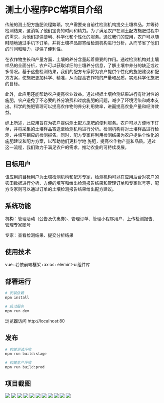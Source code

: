 # 测土小程序PC端项目介绍

传统的测土配方施肥流程繁琐，农户需要亲自前往检测机构提交土壤样品，并等待检测结果，这消耗了他们宝贵的时间和精力。为了满足农户在测土配方施肥过程中的需求，为他们提供便利、科学化和个性化的服务。通过我们的应用，农户可以随时随地通过手机下订单，并将土壤样品邮寄给检测机构进行分析，从而节省了他们的时间和精力，提供了便利性。

在农作物生长和产量方面，土壤的养分含量起着重要的作用。通过检测机构对土壤样品的全面分析，农户可以获取详细的土壤养分信息，了解土壤中养分的缺乏或过多情况。基于这些检测结果，我们的配方专家将为农户提供个性化的施肥建议和配方方案，使施肥更加科学、精准，从而提高农作物的产量和品质，实现科学化施肥的目标。

此外，此应用还能帮助农户提高农业效益。通过根据土壤检测结果进行有针对性的施肥，农户避免了不必要的养分浪费和过度施肥的问题，减少了环境污染和成本支出。科学的施肥管理可以提高农作物的养分利用效率，进而提高农业产量和经济效益。

综上所述，此应用旨在为农户提供测土配方施肥的便利服务。农户可以方便地下订单，并将采集的土壤样品寄送至检测机构进行分析。检测机构将对土壤样品进行检测，并填写相应的检测报告。同时，配方专家将利用检测结果为农户提供个性化的施肥建议和配方方案，以帮助他们更科学地 施肥，提高农作物产量和品质。通过这一流程，我们致力于满足农户的需求，推动农业的可持续发展。

## 目标用户

该应用的目标用户为土壤检测机构和配方专家，检测机构可以在应用后台对农户的农田数据进行分析、方便的填写和给出检测报告结果和管理订单和专家账号等，配方专家则可以通过订单的土壤检测报告结果给出配方建议。

## 系统功能

机构：管理活动（公告及优惠券）、管理订单、管理小程序用户、上传检测报告、管理专家账号

专家：查看检测结果、提交分析结果

## 使用技术

vue+若依前端框架+axios+elemint-ui组件库

## 部署运行

```bash
# 安装依赖
npm install

# 启动服务
npm run dev
```

浏览器访问 http://localhost:80

## 发布

```bash
# 构建测试环境
npm run build:stage

# 构建生产环境
npm run build:prod
```

## 项目截图

<img src="./1.png" />

<img src="./2.png"  />

<img src="./2.png"  />

<img src="./3.png"  />

<img src="./4.png"  />

<img src="./5.png"  />

<img src="./6.png"  />

<img src="./7.png"  />

<img src="./8.png"  />

<img src="./9.png"  />

<img src="./10.png"  />

